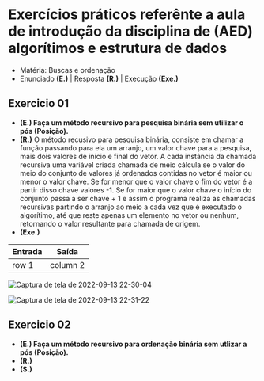# Exercícios práticos referênte a aula de introdução da disciplina de (AED) algorítimos e estrutura de dados

- Matéria: Buscas e ordenação
- Enunciado **(E.)** | Resposta **(R.)** | Execução **(Exe.)**

## Exercicio 01

- **(E.) Faça um método recursivo para pesquisa binária sem utilizar o pós (Posição).**
- **(R.)** O método recusivo para pesquisa binária, consiste em chamar a função passando para ela um arranjo, 
um valor chave para a pesquisa, mais dois valores de inicio e final do vetor. A cada instância da 
chamada recursiva uma variável criada chamada de meio cálcula se o valor do meio do conjunto de valores já ordenados contidas 
no vetor é maior ou menor o valor chave. Se for menor que o valor chave o fim do vetor é a partir disso chave valores -1.
Se for maior que o valor chave o início do conjunto passa a ser chave + 1 e assim o programa realiza as chamadas recursivas partindo o arranjo ao meio a cada vez que é executado o algorítimo, até que reste apenas um elemento no vetor ou nenhum, retornando o valor resultante para chamada de origem.
- **(Exe.)**

| Entrada | Saída |
  |--- |--- |
  | row 1 | column 2 |
  
![Captura de tela de 2022-09-13 22-30-04](https://user-images.githubusercontent.com/71523671/190038777-23191c3d-669c-4472-8fcc-d77eba0d0cbd.png)

![Captura de tela de 2022-09-13 22-31-22](https://user-images.githubusercontent.com/71523671/190038802-572a42b5-74b1-4fb9-b457-c4ab38e0a847.png)

## Exercicio 02

- **(E.) Faça um método recursivo para ordenação binária sem utlizar a pós (Posição).**
- **(R.)**
- **(S.)**

